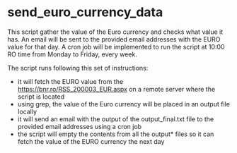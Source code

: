 # send_euro_currency_data
This script gather the value of the Euro currency and checks what value it has. An email will be sent to the provided email addresses with the EURO value for that day.
A cron job will be implemented to run the script at 10:00 RO time from Monday to Friday, every week.

The script runs following this set of instructions:
  - it will fetch the EURO value from the https://bnr.ro/RSS_200003_EUR.aspx on a remote server where the script is located
  - using grep, the value of the Euro currency will be placed in an output file locally
  - it will send an email with the output of the output_final.txt file to the provided email addresses using a cron job
  - the script will empty the contents from all the output* files so it can fetch the value of the EURO currency the next day
